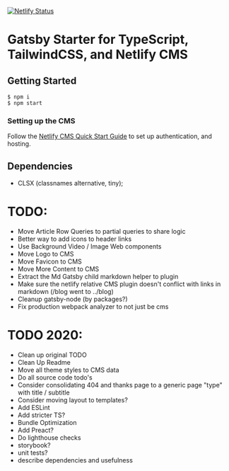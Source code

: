 [![Netlify Status](https://api.netlify.com/api/v1/badges/d99d8c8d-62af-4761-9bf2-c2f317e7705e/deploy-status)](https://app.netlify.com/sites/gatsby-starter-typescript-tailwind-netlifycms/deploys)

# Gatsby Starter for TypeScript, TailwindCSS, and Netlify CMS

## Getting Started

```
$ npm i
$ npm start
```

### Setting up the CMS

Follow the [Netlify CMS Quick Start Guide](https://www.netlifycms.org/docs/quick-start/#authentication) to set up authentication, and hosting.

## Dependencies

- CLSX (classnames alternative, tiny);

# TODO:

- Move Article Row Queries to partial queries to share logic
- Better way to add icons to header links
- Use Background Video / Image Web components
- Move Logo to CMS
- Move Favicon to CMS
- Move More Content to CMS
- Extract the Md Gatsby child markdown helper to plugin
- Make sure the netlify relative CMS plugin doesn't conflict with links in markdown (/blog went to ../blog)
- Cleanup gatsby-node (by packages?)
- Fix production webpack analyzer to not just be cms

# TODO 2020:

- Clean up original TODO
- Clean Up Readme
- Move all theme styles to CMS data
- Do all source code todo's
- Consider consolidating 404 and thanks page to a generic page "type" with title / subtitle
- Consider moving layout to templates?
- Add ESLint
- Add stricter TS?
- Bundle Optimization
- Add Preact?
- Do lighthouse checks
- storybook?
- unit tests?
- describe dependencies and usefulness
